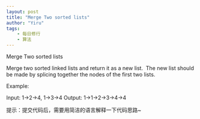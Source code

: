 ```yaml
---
layout: post
title: "Merge Two sorted lists"
author: "Yiru"
tags: 
    - 每日修行
    - 算法
---
```



Merge Two sorted lists

Merge two sorted linked lists and return it as a new list. 
The new list should be made by splicing together the nodes of the first two lists.

Example:

Input: 1->2->4, 1->3->4
Output: 1->1->2->3->4->4

提示：提交代码后，需要用简洁的语言解释一下代码思路~

